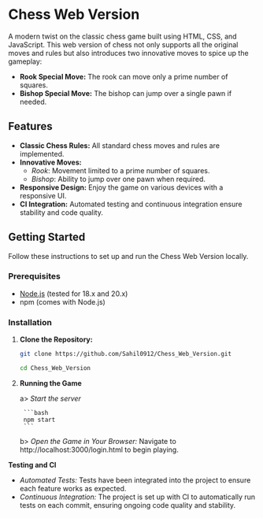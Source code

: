 # Chess Web Version

A modern twist on the classic chess game built using HTML, CSS, and JavaScript. This web version of chess not only supports all the original moves and rules but also introduces two innovative moves to spice up the gameplay:

- **Rook Special Move:** The rook can move only a prime number of squares.
- **Bishop Special Move:** The bishop can jump over a single pawn if needed.

## Features

- **Classic Chess Rules:** All standard chess moves and rules are implemented.
- **Innovative Moves:**
  - *Rook*: Movement limited to a prime number of squares.
  - *Bishop*: Ability to jump over one pawn when required.
- **Responsive Design:** Enjoy the game on various devices with a responsive UI.
- **CI Integration:** Automated testing and continuous integration ensure stability and code quality.

## Getting Started

Follow these instructions to set up and run the Chess Web Version locally.

### Prerequisites

- [Node.js](https://nodejs.org/) (tested for 18.x and 20.x)
- npm (comes with Node.js)

### Installation

1. **Clone the Repository:**

    ```bash
    git clone https://github.com/Sahil0912/Chess_Web_Version.git
   
    cd Chess_Web_Version
    ```
2. **Running the Game**

    a> *Start the server*

        ```bash
        npm start
        ```
    b> *Open the Game in Your Browser:*
        Navigate to http://localhost:3000/login.html to begin playing.

**Testing and CI**
- *Automated Tests:* Tests have been integrated into the project to ensure each feature works as expected.
 - *Continuous Integration:* The project is set up with CI to automatically run tests on each commit, ensuring ongoing code quality and stability.


